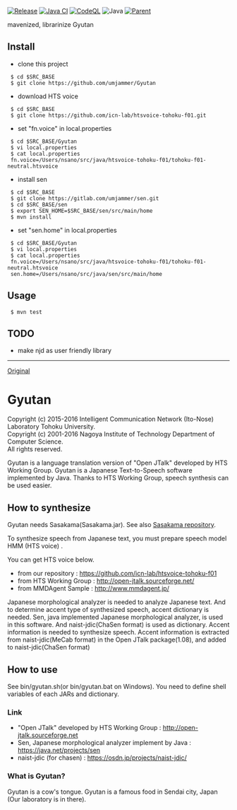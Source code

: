 [![Release](https://jitpack.io/v/umjammer/Gyutan.svg)](https://jitpack.io/#umjammer/Gyutan)
[![Java CI](https://github.com/umjammer/Gyutan/actions/workflows/maven.yml/badge.svg)](https://github.com/umjammer/Gyutan/actions/workflows/maven.yml)
[![CodeQL](https://github.com/umjammer/Gyutan/actions/workflows/codeql-analysis.yml/badge.svg)](https://github.com/umjammer/Gyutan/actions/workflows/codeql-analysis.yml)
![Java](https://img.shields.io/badge/Java-8-b07219)
[![Parent](https://img.shields.io/badge/Parent-vavi--speech-pink)](https://github.com/umjammer/vavi-speech)

mavenized, librarinize Gyutan

## Install

 * clone this project
```shell
 $ cd $SRC_BASE
 $ git clone https://github.com/umjammer/Gyutan
```
 * download HTS voice
```shell
 $ cd $SRC_BASE
 $ git clone https://github.com/icn-lab/htsvoice-tohoku-f01.git
```
 * set "fn.voice" in local.properties
```shell
 $ cd $SRC_BASE/Gyutan
 $ vi local.properties
 $ cat local.properties
 fn.voice=/Users/nsano/src/java/htsvoice-tohoku-f01/tohoku-f01-neutral.htsvoice
```
 * install sen
```shell
 $ cd $SRC_BASE
 $ git clone https://gitlab.com/umjammer/sen.git
 $ cd $SRC_BASE/sen
 $ export SEN_HOME=$SRC_BASE/sen/src/main/home
 $ mvn install
```
 * set "sen.home" in local.properties
```shell
 $ cd $SRC_BASE/Gyutan
 $ vi local.properties
 $ cat local.properties
 fn.voice=/Users/nsano/src/java/htsvoice-tohoku-f01/tohoku-f01-neutral.htsvoice
 sen.home=/Users/nsano/src/java/sen/src/main/home
```

## Usage

```shell
 $ mvn test
```

## TODO

 * make njd as user friendly library

---
[Original](https://github.com/icn-lab/Gyutan)

# Gyutan
Copyright (c) 2015-2016 Intelligent Communication Network (Ito-Nose) Laboratory Tohoku University.   
Copyright (c) 2001-2016 Nagoya Institute of Technology Department of Computer Science.   
All rights reserved.  

Gyutan is a language translation version of "Open JTalk" developed by HTS Working Group.
Gyutan is a Japanese Text-to-Speech software implemented by Java.
Thanks to HTS Working Group, speech synthesis can be used easier.

## How to synthesize
Gyutan needs Sasakama(Sasakama.jar).
See also [Sasakama repository](https://github.com/icn-lab/Sasakama).

To synthesize speech from Japanese text, you must prepare speech model HMM (HTS voice) .

You can get HTS voice below.
* from our repository : <https://github.com/icn-lab/htsvoice-tohoku-f01>
* from HTS Working Group : <http://open-jtalk.sourceforge.net/>
* from MMDAgent Sample : <http://www.mmdagent.jp/>

Japanese morphological analyzer is needed to analyze Japanese text.
And to determine accent	type of	synthesized speech, accent dictionary is needed.
Sen, java implemented Japanese morphological analyzer, is used in this software.
And naist-jdic(ChaSen format) is used as dictionary.
Accent information is needed to synthesize speech.
Accent information is extracted from naist-jdic(MeCab format) in the Open JTalk package(1.08), and added to naist-jdic(ChaSen format)

## How to use
See bin/gyutan.sh(or bin/gyutan.bat on Windows).
You need to define shell variables of each JARs and dictionary.

### Link
* "Open JTalk" developed by HTS Working Group : <http://open-jtalk.sourceforge.net>
* Sen, Japanese morphological analyzer implement by Java : <https://java.net/projects/sen>
* naist-jdic (for chasen) : <https://osdn.jp/projects/naist-jdic/>

### What is Gyutan?
Gyutan is a cow's tongue.
Gyutan is a famous food in Sendai city, Japan (Our laboratory is in there).
